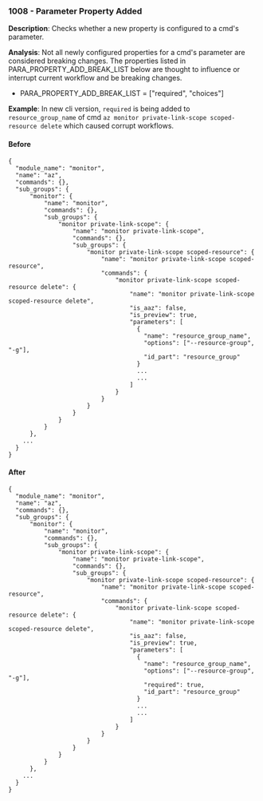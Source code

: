 ### 1008 - Parameter Property Added

**Description**: Checks whether a new property is configured to a cmd's parameter. 

**Analysis**: Not all newly configured properties for a cmd's parameter are considered breaking changes. The properties listed in PARA_PROPERTY_ADD_BREAK_LIST below are thought to influence or interrupt current workflow and be breaking changes. 
* PARA_PROPERTY_ADD_BREAK_LIST = ["required", "choices"]

**Example**: In new cli version, `required` is being added to `resource_group_name` of cmd `az monitor private-link-scope scoped-resource delete` which caused corrupt workflows.

#### Before
```json5
{
  "module_name": "monitor",
  "name": "az",
  "commands": {},
  "sub_groups": {
      "monitor": {
          "name": "monitor",
          "commands": {},
          "sub_groups": {
              "monitor private-link-scope": {
                  "name": "monitor private-link-scope",
                  "commands": {},
                  "sub_groups": {
                      "monitor private-link-scope scoped-resource": {
                          "name": "monitor private-link-scope scoped-resource",
                          "commands": {
                              "monitor private-link-scope scoped-resource delete": {
                                  "name": "monitor private-link-scope scoped-resource delete",
                                  "is_aaz": false,
                                  "is_preview": true,
                                  "parameters": [
                                    {
                                      "name": "resource_group_name",
                                      "options": ["--resource-group", "-g"],
                                      "id_part": "resource_group"
                                    }
                                    ...
                                    ...
                                  ]
                              }
                          }
                      }
                  }
              }
          }
      },
    ...
  }
}
```

#### After 
```json5
{
  "module_name": "monitor",
  "name": "az",
  "commands": {},
  "sub_groups": {
      "monitor": {
          "name": "monitor",
          "commands": {},
          "sub_groups": {
              "monitor private-link-scope": {
                  "name": "monitor private-link-scope",
                  "commands": {},
                  "sub_groups": {
                      "monitor private-link-scope scoped-resource": {
                          "name": "monitor private-link-scope scoped-resource",
                          "commands": {
                              "monitor private-link-scope scoped-resource delete": {
                                  "name": "monitor private-link-scope scoped-resource delete",
                                  "is_aaz": false,
                                  "is_preview": true,
                                  "parameters": [
                                    {
                                      "name": "resource_group_name",
                                      "options": ["--resource-group", "-g"],
                                      "required": true,
                                      "id_part": "resource_group"
                                    }
                                    ...
                                    ...
                                  ]
                              }
                          }
                      }
                  }
              }
          }
      },
    ...
  }
}
```
